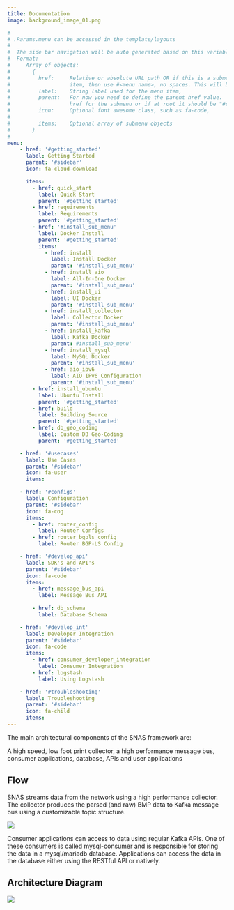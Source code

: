 ```yaml
---
title: Documentation
image: background_image_01.png

#
# .Params.menu can be accessed in the template/layouts
#
#  The side bar navigation will be auto generated based on this variable
#  Format:
#     Array of objects:
#       {
#         href:     Relative or absolute URL path OR if this is a submenu
#                   item, then use #<menu name>, no spaces. This will be the menu id
#         label:    String label used for the menu item,
#         parent:   For now you need to define the parent href value.  The parent is the
#                   href for the submenu or if at root it should be "#sidebar"
#         icon:     Optional font awesome class, such as fa-code,
#
#         items:    Optional array of submenu objects
#       }
#
menu:
    - href: '#getting_started'
      label: Getting Started
      parent: '#sidebar'
      icon: fa-cloud-download

      items:
        - href: quick_start
          label: Quick Start
          parent: '#getting_started'
        - href: requirements
          label: Requirements
          parent: '#getting_started'
        - href: '#install_sub_menu'
          label: Docker Install
          parent: '#getting_started'
          items:
            - href: install
              label: Install Docker
              parent: '#install_sub_menu'
            - href: install_aio
              label: All-In-One Docker
              parent: '#install_sub_menu'
            - href: install_ui
              label: UI Docker
              parent: '#install_sub_menu'
            - href: install_collector
              label: Collector Docker
              parent: '#install_sub_menu'
            - href: install_kafka
              label: Kafka Docker
              parent: #install_sub_menu'
            - href: install_mysql
              label: MySQL Docker
              parent: '#install_sub_menu'
            - href: aio_ipv6
              label: AIO IPv6 Configuration
              parent: '#install_sub_menu'
        - href: install_ubuntu
          label: Ubuntu Install
          parent: '#getting_started'
        - href: build
          label: Building Source
          parent: '#getting_started'
        - href: db_geo_coding
          label: Custom DB Geo-Coding          
          parent: '#getting_started'

    - href: '#usecases'
      label: Use Cases
      parent: '#sidebar'
      icon: fa-user
      items:

    - href: '#configs'
      label: Configuration
      parent: '#sidebar'
      icon: fa-cog
      items:
        - href: router_config
          label: Router Configs
        - href: router_bgpls_config
          label: Router BGP-LS Config

    - href: '#develop_api'
      label: SDK's and API's
      parent: '#sidebar'
      icon: fa-code
      items:
        - href: message_bus_api
          label: Message Bus API
          
        - href: db_schema
          label: Database Schema

    - href: '#develop_int'
      label: Developer Integration
      parent: '#sidebar'
      icon: fa-code
      items:
        - href: consumer_developer_integration
          label: Consumer Integration
        - href: logstash
          label: Using Logstash

    - href: '#troubleshooting'
      label: Troubleshooting
      parent: '#sidebar'
      icon: fa-child
      items:
---
```


The main architectural components of the SNAS framework are:

A high speed, low foot print collector, a high performance message bus, consumer applications, database, APIs and user applications

<!--more-->

## Flow

SNAS streams data from the network using a high performance collector.
    The collector produces the parsed (and raw) BMP data to Kafka message bus
    using a customizable topic structure.

![](/img/arch1.svg)

Consumer applications can access to data using regular Kafka APIs.
    One of these consumers is called mysql-consumer and is responsible for
    storing the data in a mysql/mariadb database. Applications can access
    the data in the database either using the RESTful API or natively.

## Architecture Diagram

![](/img/arch2-1.svg)